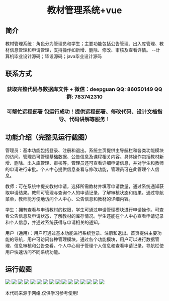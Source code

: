 <p><h1 align="center">教材管理系统+vue</h1></p>

## 简介
教材管理系统：角色分为管理员和学生；主要功能包括公告管理、出入库管理、教材信息管理和申请管理，支持操作如新增、删除、修改、审核及查看详情。    --计算机毕业设计源码；毕设源码；java毕业设计源码


## 联系方式
<p><h3 align="center">获取完整代码与数据库文件 + 微信：deepguan QQ: 86050149 QQ群: 783742310</h3></p>
<p><h3 align="center">可帮忙远程部署 包运行成功！提供远程部署、修改代码、设计文档指导、代码讲解等服务！</h3></p>

## 功能介绍（完整见运行截图）
管理员：基本功能包括登录、注册和退出。系统主页提供主导航栏和各类功能模块的访问。管理员可管理基础数据、公告信息及课程相关内容。具体操作包括教材新增、删除、出入库管理、审核等。管理员还可查看详细申请信息，并对学生和教师的申请进行审批。个人中心提供信息查看与修改功能，管理员可在此管理个人信息。

教师：可在系统中提交教材申请，选择所需教材并填写申请数量，通过系统通知获取申请结果。教师可管理与查询个人的申请记录，了解审核状态和结果。通过导航菜单，教师能方便地访问个人中心、公告信息和教材的详细内容。

学生：拥有查看与申请教材的权限，学生可通过申请管理模块进行申请操作。可查看公告信息及申请状态，了解教材的库存情况。学生还能在个人中心查看申请记录和个人信息，并通过系统获得与申请相关的通知。

用户（通用）：用户可通过基本功能进行系统登录、注册和退出。首页提供主要功能的导航，用户可访问各种管理模块。通过各个功能模块，用户可以进行数据管理、信息审核和公告查看。个人中心用于管理个人信息和查看申请记录，导航栏使用户快速访问不同系统功能。


## 运行截图
![](https://bs-1329754181.cos.ap-shanghai.myqcloud.com/ssm/TextbookManagementSystem/img/001.jpg)
![](https://bs-1329754181.cos.ap-shanghai.myqcloud.com/ssm/TextbookManagementSystem/img/002.jpg)
![](https://bs-1329754181.cos.ap-shanghai.myqcloud.com/ssm/TextbookManagementSystem/img/003.jpg)
![](https://bs-1329754181.cos.ap-shanghai.myqcloud.com/ssm/TextbookManagementSystem/img/004.jpg)
![](https://bs-1329754181.cos.ap-shanghai.myqcloud.com/ssm/TextbookManagementSystem/img/005.jpg)
![](https://bs-1329754181.cos.ap-shanghai.myqcloud.com/ssm/TextbookManagementSystem/img/006.jpg)
![](https://bs-1329754181.cos.ap-shanghai.myqcloud.com/ssm/TextbookManagementSystem/img/007.jpg)
![](https://bs-1329754181.cos.ap-shanghai.myqcloud.com/ssm/TextbookManagementSystem/img/008.jpg)
![](https://bs-1329754181.cos.ap-shanghai.myqcloud.com/ssm/TextbookManagementSystem/img/009.jpg)
![](https://bs-1329754181.cos.ap-shanghai.myqcloud.com/ssm/TextbookManagementSystem/img/010.jpg)
![](https://bs-1329754181.cos.ap-shanghai.myqcloud.com/ssm/TextbookManagementSystem/img/011.jpg)
![](https://bs-1329754181.cos.ap-shanghai.myqcloud.com/ssm/TextbookManagementSystem/img/012.jpg)
![](https://bs-1329754181.cos.ap-shanghai.myqcloud.com/ssm/TextbookManagementSystem/img/013.jpg)
![](https://bs-1329754181.cos.ap-shanghai.myqcloud.com/ssm/TextbookManagementSystem/img/014.jpg)
![](https://bs-1329754181.cos.ap-shanghai.myqcloud.com/ssm/TextbookManagementSystem/img/015.jpg)
![](https://bs-1329754181.cos.ap-shanghai.myqcloud.com/ssm/TextbookManagementSystem/img/016.jpg)

<p>本代码来源于网络,仅供学习参考使用!</p>

